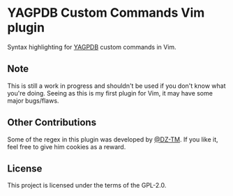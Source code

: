 # YAGPDB Custom Commands Vim plugin

Syntax highlighting for [YAGPDB](https://yagpdb.xyz) custom commands in Vim.

## Note

This is still a work in progress and shouldn't be used if you  don't know what you're doing. Seeing as this is my first plugin for Vim, it may have some major bugs/flaws.

## Other Contributions

Some of the regex in this plugin was developed by [@DZ-TM](https://github.com/DZ-TM). If you like it, feel free to give him cookies as a reward.

## License

This project is licensed under the terms of the GPL-2.0.
